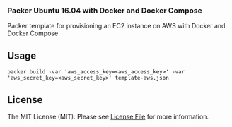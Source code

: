 ### Packer Ubuntu 16.04 with Docker and Docker Compose

Packer template for provisioning an EC2 instance on AWS with Docker and Docker Compose

## Usage
```packer build -var 'aws_access_key=<aws_access_key>' -var 'aws_secret_key=<aws_secret_key>' template-aws.json```

## License

The MIT License (MIT). Please see [License File](LICENSE.md) for more information.